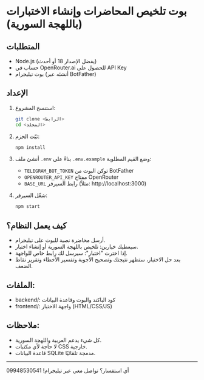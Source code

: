 # بوت تلخيص المحاضرات وإنشاء الاختبارات (باللهجة السورية)

## المتطلبات
- Node.js (يفضل الإصدار 18 أو أحدث)
- حساب في OpenRouter.ai للحصول على API Key
- بوت تيليجرام (أنشئه عبر BotFather)

## الإعداد
1. استنسخ المشروع:
   ```bash
   git clone <الرابط>
   cd <المجلد>
   ```
2. ثبّت الحزم:
   ```bash
   npm install
   ```
3. أنشئ ملف `.env` بناءً على `.env.example` وضع القيم المطلوبة:
   - `TELEGRAM_BOT_TOKEN` توكن البوت من BotFather
   - `OPENROUTER_API_KEY` مفتاح OpenRouter
   - `BASE_URL` رابط السيرفر (مثلاً: http://localhost:3000)

4. شغّل السيرفر:
   ```bash
   npm start
   ```

## كيف يعمل النظام؟
- أرسل محاضرة نصية للبوت على تيليجرام.
- سيعطيك خيارين: تلخيص باللهجة السورية أو إنشاء اختبار.
- إذا اخترت "اختبار": سيرسل لك رابط خاص للواجهة.
- بعد حل الاختبار، ستظهر نتيجتك وتصحيح الأجوبة وتفسير الأخطاء وتقرير نقاط الضعف.

## الملفات:
- backend/: كود الباكند والبوت وقاعدة البيانات
- frontend/: واجهة الاختبار (HTML/CSS/JS)

## ملاحظات:
- كل شيء يدعم العربية واللهجة السورية.
- لا حاجة لأي مكتبات CSS خارجية.
- قاعدة البيانات SQLite مدمجة تلقائيًا.

---

أي استفسار؟ تواصل معي عبر تيليجرام! 
09948530541